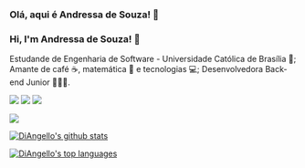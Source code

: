 ### Olá, aqui é Andressa de Souza! 🖖
### Hi, I'm Andressa de Souza! 🖖

Estudande de Engenharia de Software - Universidade Católica de Brasília 📖; Amante de café ☕, matemática 🧮 e tecnologias 💻; Desenvolvedora Back-end Junior 👩🏻‍💻.

[<img src="https://img.shields.io/badge/GitHub-100000?style=for-the-badge&logo=github&logoColor=white"/>](https://github.com/DiAngello)
[<img src="https://img.shields.io/badge/Instagram-E4405F?style=for-the-badge&logo=instagram&logoColor=white"/>](https://www.instagram.com/itsfd.a/)
[<img src="https://img.shields.io/badge/linkedin-%230077B5.svg?&style=for-the-badge&logo=linkedin&logoColor=white"/>](https://www.linkedin.com/in/andressa-de-souza-88808721b)

<img src="https://img.shields.io/badge/Gmail-andressa.gabrielly.ofc%40gmail.com-red"/>

[![DiAngello's github stats](https://github-readme-stats.vercel.app/api?username=DiAngello&theme=dracula)](https://github.com/DiAngello/github-readme-stats)

[![DiAngello's top languages](https://github-readme-stats.vercel.app/api/top-langs/?username=DiAngello&theme=dracula)](https://github.com/DiAngello/github-readme-stats)
